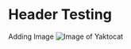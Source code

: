 # Header Testing

Adding Image
![Image of Yaktocat](https://octodex.github.com/images/yaktocat.png)

